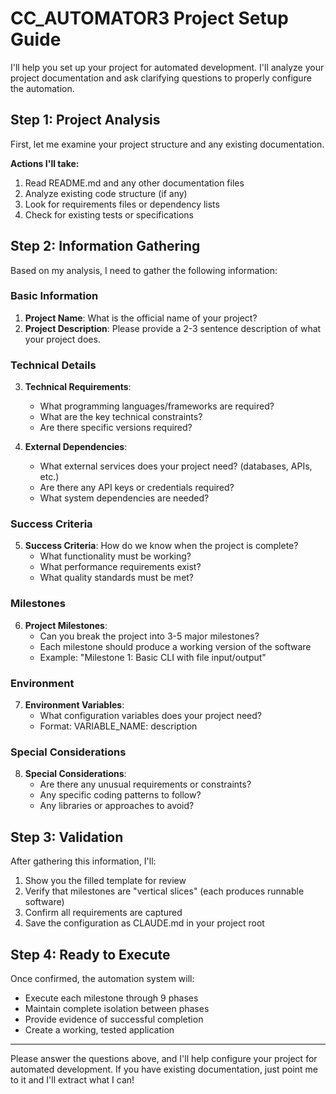 # CC_AUTOMATOR3 Project Setup Guide

I'll help you set up your project for automated development. I'll analyze your project documentation and ask clarifying questions to properly configure the automation.

## Step 1: Project Analysis

First, let me examine your project structure and any existing documentation.

**Actions I'll take:**
1. Read README.md and any other documentation files
2. Analyze existing code structure (if any)
3. Look for requirements files or dependency lists
4. Check for existing tests or specifications

## Step 2: Information Gathering

Based on my analysis, I need to gather the following information:

### Basic Information
1. **Project Name**: What is the official name of your project?
2. **Project Description**: Please provide a 2-3 sentence description of what your project does.

### Technical Details
3. **Technical Requirements**: 
   - What programming languages/frameworks are required?
   - What are the key technical constraints?
   - Are there specific versions required?

4. **External Dependencies**:
   - What external services does your project need? (databases, APIs, etc.)
   - Are there any API keys or credentials required?
   - What system dependencies are needed?

### Success Criteria
5. **Success Criteria**: How do we know when the project is complete?
   - What functionality must be working?
   - What performance requirements exist?
   - What quality standards must be met?

### Milestones
6. **Project Milestones**: 
   - Can you break the project into 3-5 major milestones?
   - Each milestone should produce a working version of the software
   - Example: "Milestone 1: Basic CLI with file input/output"

### Environment
7. **Environment Variables**: 
   - What configuration variables does your project need?
   - Format: VARIABLE_NAME: description

### Special Considerations
8. **Special Considerations**:
   - Are there any unusual requirements or constraints?
   - Any specific coding patterns to follow?
   - Any libraries or approaches to avoid?

## Step 3: Validation

After gathering this information, I'll:
1. Show you the filled template for review
2. Verify that milestones are "vertical slices" (each produces runnable software)
3. Confirm all requirements are captured
4. Save the configuration as CLAUDE.md in your project root

## Step 4: Ready to Execute

Once confirmed, the automation system will:
- Execute each milestone through 9 phases
- Maintain complete isolation between phases
- Provide evidence of successful completion
- Create a working, tested application

---

Please answer the questions above, and I'll help configure your project for automated development. If you have existing documentation, just point me to it and I'll extract what I can!